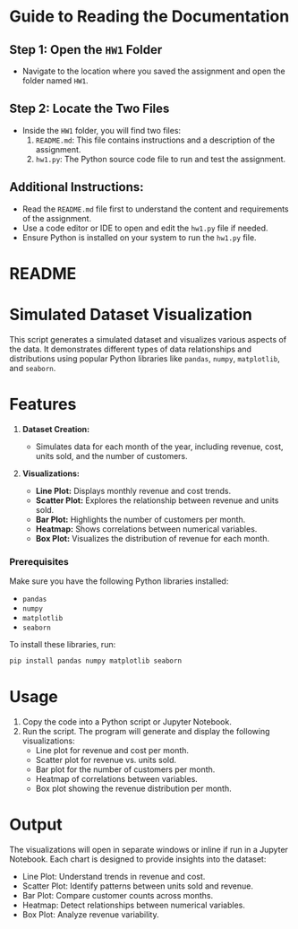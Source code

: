 # Guide to Reading the Documentation

## Step 1: Open the `HW1` Folder
- Navigate to the location where you saved the assignment and open the folder named `HW1`.

## Step 2: Locate the Two Files
- Inside the `HW1` folder, you will find two files:
  1. `README.md`: This file contains instructions and a description of the assignment.
  2. `hw1.py`: The Python source code file to run and test the assignment.

## Additional Instructions:
- Read the `README.md` file first to understand the content and requirements of the assignment.
- Use a code editor or IDE to open and edit the `hw1.py` file if needed.
- Ensure Python is installed on your system to run the `hw1.py` file.


# README

# Simulated Dataset Visualization

This script generates a simulated dataset and visualizes various aspects of the data. It demonstrates different types of data relationships and distributions using popular Python libraries like `pandas`, `numpy`, `matplotlib`, and `seaborn`.

# Features
1. **Dataset Creation:**
   - Simulates data for each month of the year, including revenue, cost, units sold, and the number of customers.

2. **Visualizations:**
   - **Line Plot:** Displays monthly revenue and cost trends.
   - **Scatter Plot:** Explores the relationship between revenue and units sold.
   - **Bar Plot:** Highlights the number of customers per month.
   - **Heatmap:** Shows correlations between numerical variables.
   - **Box Plot:** Visualizes the distribution of revenue for each month.

### Prerequisites
Make sure you have the following Python libraries installed:
- `pandas`
- `numpy`
- `matplotlib`
- `seaborn`

To install these libraries, run:
```bash
pip install pandas numpy matplotlib seaborn
```

# Usage
1. Copy the code into a Python script or Jupyter Notebook.
2. Run the script. The program will generate and display the following visualizations:
   - Line plot for revenue and cost per month.
   - Scatter plot for revenue vs. units sold.
   - Bar plot for the number of customers per month.
   - Heatmap of correlations between variables.
   - Box plot showing the revenue distribution per month.

# Output
The visualizations will open in separate windows or inline if run in a Jupyter Notebook. Each chart is designed to provide insights into the dataset:
- Line Plot: Understand trends in revenue and cost.
- Scatter Plot: Identify patterns between units sold and revenue.
- Bar Plot: Compare customer counts across months.
- Heatmap: Detect relationships between numerical variables.
- Box Plot: Analyze revenue variability.

